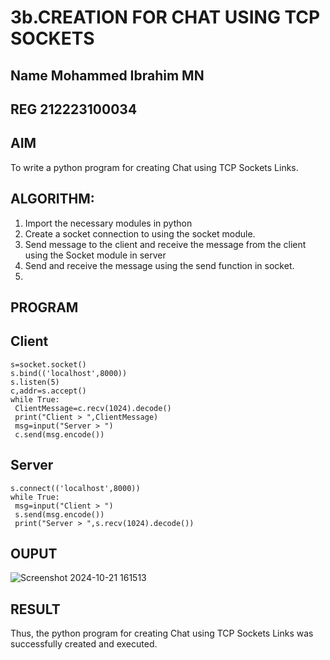 # 3b.CREATION FOR CHAT USING TCP SOCKETS

## Name Mohammed Ibrahim MN 
## REG 212223100034

## AIM
To write a python program for creating Chat using TCP Sockets Links.

## ALGORITHM:
1. Import the necessary modules in python
2. Create a socket connection to using the socket module.
3. Send message to the client and receive the message from the client using the Socket module in
 server
4. Send and receive the message using the send function in socket.
5. 
## PROGRAM

## Client 
```import socket
s=socket.socket()
s.bind(('localhost',8000))
s.listen(5)
c,addr=s.accept()
while True:
 ClientMessage=c.recv(1024).decode()
 print("Client > ",ClientMessage)
 msg=input("Server > ")
 c.send(msg.encode())
```
## Server
```s=socket.socket()
s.connect(('localhost',8000))
while True:
 msg=input("Client > ")
 s.send(msg.encode())
 print("Server > ",s.recv(1024).decode())
```

## OUPUT
![Screenshot 2024-10-21 161513](https://github.com/user-attachments/assets/66ff103d-794e-41d1-95a9-51028ceb067f)


## RESULT
Thus, the python program for creating Chat using TCP Sockets Links was successfully 
created and executed.
